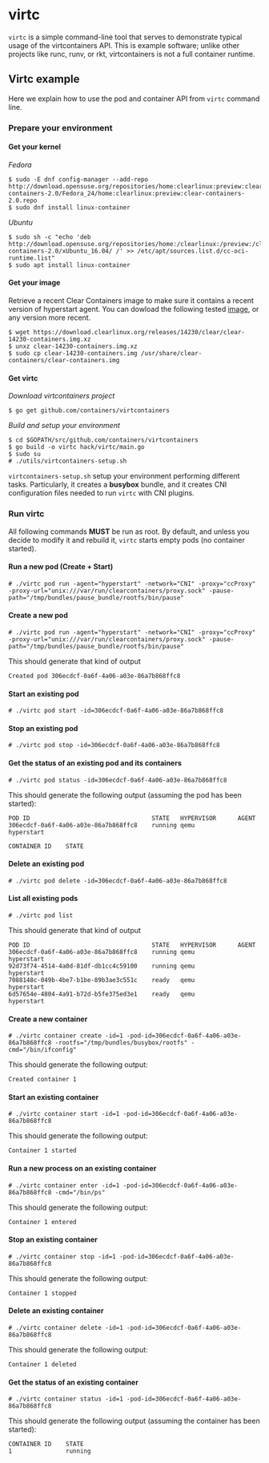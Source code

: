# virtc

`virtc` is a simple command-line tool that serves to demonstrate typical usage of the virtcontainers API.
This is example software; unlike other projects like runc, runv, or rkt, virtcontainers is not a full container runtime.

## Virtc example

Here we explain how to use the pod and container API from `virtc` command line.

### Prepare your environment

#### Get your kernel

_Fedora_
```
$ sudo -E dnf config-manager --add-repo http://download.opensuse.org/repositories/home:clearlinux:preview:clear-containers-2.0/Fedora_24/home:clearlinux:preview:clear-containers-2.0.repo
$ sudo dnf install linux-container 
```

_Ubuntu_
```
$ sudo sh -c "echo 'deb http://download.opensuse.org/repositories/home:/clearlinux:/preview:/clear-containers-2.0/xUbuntu_16.04/ /' >> /etc/apt/sources.list.d/cc-oci-runtime.list"
$ sudo apt install linux-container
```

#### Get your image

Retrieve a recent Clear Containers image to make sure it contains a recent version of hyperstart agent.
You can dowload the following tested [image](https://download.clearlinux.org/releases/14230/clear/clear-14230-containers.img.xz), or any version more recent.

```
$ wget https://download.clearlinux.org/releases/14230/clear/clear-14230-containers.img.xz
$ unxz clear-14230-containers.img.xz
$ sudo cp clear-14230-containers.img /usr/share/clear-containers/clear-containers.img
```

#### Get virtc

_Download virtcontainers project_
```
$ go get github.com/containers/virtcontainers
```

_Build and setup your environment_
```
$ cd $GOPATH/src/github.com/containers/virtcontainers
$ go build -o virtc hack/virtc/main.go
$ sudo su
# ./utils/virtcontainers-setup.sh 
```

`virtcontainers-setup.sh` setup your environment performing different tasks. Particularly, it creates a __busybox__ bundle, and it creates CNI configuration files needed to run `virtc` with CNI plugins.

### Run virtc

All following commands __MUST__ be run as root. By default, and unless you decide to modify it and rebuild it, `virtc` starts empty pods (no container started).

#### Run a new pod (Create + Start)
```
# ./virtc pod run -agent="hyperstart" -network="CNI" -proxy="ccProxy" -proxy-url="unix:///var/run/clearcontainers/proxy.sock" -pause-path="/tmp/bundles/pause_bundle/rootfs/bin/pause"
```
#### Create a new pod
```
# ./virtc pod run -agent="hyperstart" -network="CNI" -proxy="ccProxy" -proxy-url="unix:///var/run/clearcontainers/proxy.sock" -pause-path="/tmp/bundles/pause_bundle/rootfs/bin/pause"
```
This should generate that kind of output
```
Created pod 306ecdcf-0a6f-4a06-a03e-86a7b868ffc8
```

#### Start an existing pod
```
# ./virtc pod start -id=306ecdcf-0a6f-4a06-a03e-86a7b868ffc8
```

#### Stop an existing pod
```
# ./virtc pod stop -id=306ecdcf-0a6f-4a06-a03e-86a7b868ffc8
```

#### Get the status of an existing pod and its containers
```
# ./virtc pod status -id=306ecdcf-0a6f-4a06-a03e-86a7b868ffc8
```
This should generate the following output (assuming the pod has been started):
```
POD ID                                  STATE   HYPERVISOR      AGENT
306ecdcf-0a6f-4a06-a03e-86a7b868ffc8    running qemu            hyperstart

CONTAINER ID    STATE
```

#### Delete an existing pod
```
# ./virtc pod delete -id=306ecdcf-0a6f-4a06-a03e-86a7b868ffc8
```

#### List all existing pods
```
# ./virtc pod list
```
This should generate that kind of output
```
POD ID                                  STATE   HYPERVISOR      AGENT
306ecdcf-0a6f-4a06-a03e-86a7b868ffc8    running qemu            hyperstart
92d73f74-4514-4a0d-81df-db1cc4c59100    running qemu            hyperstart
7088148c-049b-4be7-b1be-89b3ae3c551c    ready   qemu            hyperstart
6d57654e-4804-4a91-b72d-b5fe375ed3e1    ready   qemu            hyperstart
```

#### Create a new container
```
# ./virtc container create -id=1 -pod-id=306ecdcf-0a6f-4a06-a03e-86a7b868ffc8 -rootfs="/tmp/bundles/busybox/rootfs" -cmd="/bin/ifconfig"
```
This should generate the following output:
```
Created container 1
```

#### Start an existing container
```
# ./virtc container start -id=1 -pod-id=306ecdcf-0a6f-4a06-a03e-86a7b868ffc8
```
This should generate the following output:
```
Container 1 started
```

#### Run a new process on an existing container
```
# ./virtc container enter -id=1 -pod-id=306ecdcf-0a6f-4a06-a03e-86a7b868ffc8 -cmd="/bin/ps"
```
This should generate the following output:
```
Container 1 entered
```

#### Stop an existing container
```
# ./virtc container stop -id=1 -pod-id=306ecdcf-0a6f-4a06-a03e-86a7b868ffc8
```
This should generate the following output:
```
Container 1 stopped
```

#### Delete an existing container
```
# ./virtc container delete -id=1 -pod-id=306ecdcf-0a6f-4a06-a03e-86a7b868ffc8
```
This should generate the following output:
```
Container 1 deleted
```

#### Get the status of an existing container
```
# ./virtc container status -id=1 -pod-id=306ecdcf-0a6f-4a06-a03e-86a7b868ffc8
```
This should generate the following output (assuming the container has been started):
```
CONTAINER ID    STATE
1               running
```

